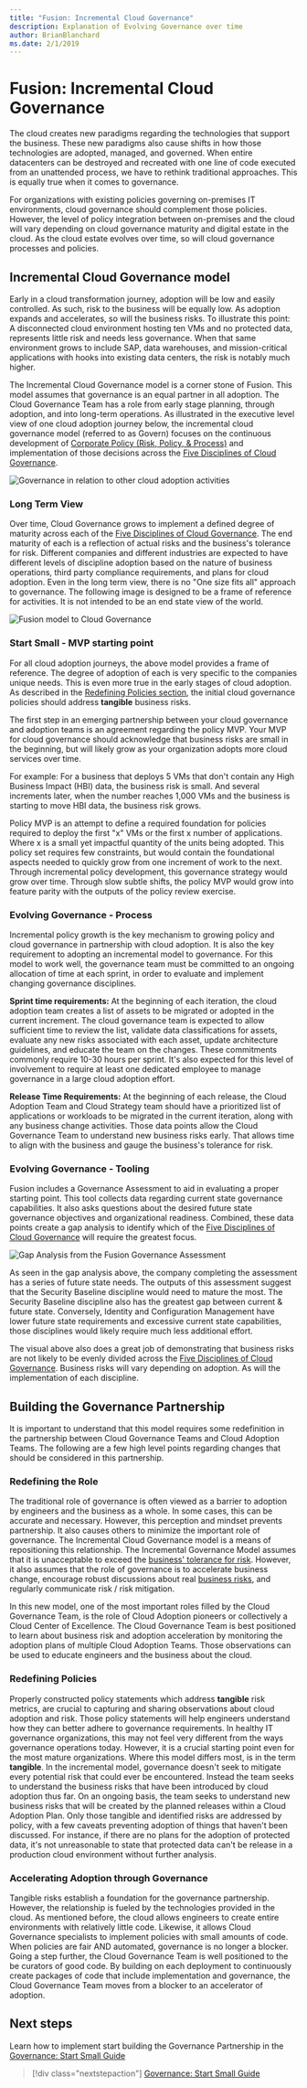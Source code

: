```yaml
---
title: "Fusion: Incremental Cloud Governance"
description: Explanation of Evolving Governance over time
author: BrianBlanchard
ms.date: 2/1/2019
---
```


# Fusion: Incremental Cloud Governance

The cloud creates new paradigms regarding the technologies that support the business. These new paradigms also cause shifts in how those technologies are adopted, managed, and governed. When entire datacenters can be destroyed and recreated with one line of code executed from an unattended process, we have to rethink traditional approaches. This is equally true when it comes to governance.

For organizations with existing policies governing on-premises IT environments, cloud governance should complement those policies. However, the level of policy integration between on-premises and the cloud will vary depending on cloud governance maturity and digital estate in the cloud. As the cloud estate evolves over time, so will cloud governance processes and policies.

## Incremental Cloud Governance model

Early in a cloud transformation journey, adoption will be low and easily controlled. As such, risk to the business will be equally low. As adoption expands and accelerates, so will the business risks. To illustrate this point: A disconnected cloud environment hosting ten VMs and no protected data, represents little risk and needs less governance. When that same environment grows to include SAP, data warehouses, and mission-critical applications with hooks into existing data centers, the risk is notably much higher.

The Incremental Cloud Governance model is a corner stone of Fusion. This model assumes that governance is an equal partner in all adoption. The Cloud Governance Team has a role from early stage planning, through adoption, and into long-term operations. As illustrated in the executive level view of one cloud adoption journey below, the incremental cloud governance model (referred to as Govern) focuses on the continuous development of [Corporate Policy (Risk, Policy, & Process)](./policy-compliance/overview.md) and implementation of those decisions across the [Five Disciplines of Cloud Governance](./governance-disciplines.md).

![Governance in relation to other cloud adoption activities](../_images/operational-transformation-executive-view.png)

### Long Term View

Over time, Cloud Governance grows to implement a defined degree of maturity across each of the [Five Disciplines of Cloud Governance](./governance-disciplines.md). The end maturity of each is a reflection of actual risks and the business's tolerance for risk. Different companies and different industries are expected to have different levels of discipline adoption based on the nature of business operations, third party compliance requirements, and plans for cloud adoption. Even in the long term view, there is no "One size fits all" approach to governance. The following image is designed to be a frame of reference for activities. It is not intended to be an end state view of the world.

![Fusion model to Cloud Governance](../_images/operational-transformation-govern-highres.png)

### Start Small - MVP starting point

For all cloud adoption journeys, the above model provides a frame of reference. The degree of adoption of each is very specific to the companies unique needs. This is even more true in the early stages of cloud adoption. As described in the [Redefining Policies section](#redefining-policies), the initial cloud governance policies should address **tangible** business risks.

The first step in an emerging partnership between your cloud governance and adoption teams is an agreement regarding the policy MVP. Your MVP for cloud governance should acknowledge that business risks are small in the beginning, but will likely grow as your organization adopts more cloud services over time.

For example: For a business that deploys 5 VMs that don't contain any High Business Impact (HBI) data, the business risk is small. And several increments later, when the number reaches 1,000 VMs and the business is starting to move HBI data, the business risk grows.

Policy MVP is an attempt to define a required foundation for policies required to deploy the first "x" VMs or the first x number of applications. Where x is a small yet impactful quantity of the units being adopted. This policy set requires few constraints, but would contain the foundational aspects needed to quickly grow from one increment of work to the next. Through incremental policy development, this governance strategy would grow over time. Through slow subtle shifts, the policy MVP would grow into feature parity with the outputs of the policy review exercise.

### Evolving Governance - Process

Incremental policy growth is the key mechanism to growing policy and cloud governance in partnership with cloud adoption. It is also the key requirement to adopting an incremental model to governance. For this model to work well, the governance team must be committed to an ongoing allocation of time at each sprint, in order to evaluate and implement changing governance disciplines.

**Sprint time requirements:** At the beginning of each iteration, the cloud adoption team creates a list of assets to be migrated or adopted in the current increment. The cloud governance team is expected to allow sufficient time to review the list, validate data classifications for assets, evaluate any new risks associated with each asset, update architecture guidelines, and educate the team on the changes. These commitments commonly require 10-30 hours per sprint. It's also expected for this level of involvement to require at least one dedicated employee to manage governance in a large cloud adoption effort.

**Release Time Requirements:** At the beginning of each release, the Cloud Adoption Team and Cloud Strategy team should have a prioritized list of applications or workloads to be migrated in the current iteration, along with any business change activities. Those data points allow the Cloud Governance Team to understand new business risks early. That allows time to align with the business and gauge the business's tolerance for risk.

### Evolving Governance - Tooling

Fusion includes a Governance Assessment to aid in evaluating a proper starting point. This tool collects data regarding current state governance capabilities. It also asks questions about the desired future state governance objectives and organizational readiness. Combined, these data points create a gap analysis to identify which of the [Five Disciplines of Cloud Governance](./governance-disciplines.md) will require the greatest focus.

![Gap Analysis from the Fusion Governance Assessment](../_images/governance/assessment-gap-analysis.png)

As seen in the gap analysis above, the company completing the assessment has a series of future state needs. The outputs of this assessment suggest that the Security Baseline discipline would need to mature the most. The Security Baseline discipline also has the greatest gap between current & future state. Conversely, Identity and Configuration Management have lower future state requirements and excessive current state capabilities, those disciplines would likely require much less additional effort.

The visual above also does a great job of demonstrating that business risks are not likely to be evenly divided across the [Five Disciplines of Cloud Governance](./governance-disciplines.md). Business risks will vary depending on adoption. As will the implementation of each discipline.

## Building the Governance Partnership

It is important to understand that this model requires some redefinition in the partnership between Cloud Governance Teams and Cloud Adoption Teams. The following are a few high level points regarding changes that should be considered in this partnership.

### Redefining the Role

The traditional role of governance is often viewed as a barrier to adoption by engineers and the business as a whole. In some cases, this can be accurate and necessary. However, this perception and mindset prevents partnership. It also causes others to minimize the important role of governance. The Incremental Cloud Governance model is a means of repositioning this relationship. The Incremental Governance Model assumes that it is unacceptable to exceed the [business' tolerance for risk](./policy-compliance/risk-tolerance.md). However, it also assumes that the role of governance is to accelerate business change, encourage robust discussions about real [business risks](./policy-compliance/understanding-business-risk.md), and regularly communicate risk / risk mitigation.

In this new model, one of the most important roles filled by the Cloud Governance Team, is the role of Cloud Adoption pioneers or collectively a Cloud Center of Excellence. The Cloud Governance Team is best positioned to learn about business risk and adoption acceleration by monitoring the adoption plans of multiple Cloud Adoption Teams. Those observations can be used to educate engineers and the business about the cloud.

### Redefining Policies

Properly constructed policy statements which address **tangible** risk metrics, are crucial to capturing and sharing observations about cloud adoption and risk. Those policy statements will help engineers understand how they can better adhere to governance requirements. In healthy IT governance organizations, this may not feel very different from the ways governance operations today. However, it is a crucial starting point even for the most mature organizations. Where this model differs most, is in the term **tangible**. In the incremental model, governance doesn't seek to mitigate every potential risk that could ever be encountered. Instead the team seeks to understand the business risks that have been introduced by cloud adoption thus far. On an ongoing basis, the team seeks to understand new business risks that will be created by the planned releases within a Cloud Adoption Plan. Only those tangible and identified risks are addressed by policy, with a few caveats preventing adoption of things that haven't been discussed. For instance, if there are no plans for the adoption of protected data, it's not unreasonable to state that protected data can't be release in a production cloud environment without further analysis.

### Accelerating Adoption through Governance

Tangible risks establish a foundation for the governance partnership. However, the relationship is fueled by the technologies provided in the cloud. As mentioned before, the cloud allows engineers to create entire environments with relatively little code. Likewise, it allows Cloud Governance specialists to implement policies with small amounts of code. When policies are fair AND automated, governance is no longer a blocker. Going a step further, the Cloud Governance Team is well positioned to the be curators of good code. By building on each deployment to continuously create packages of code that include implementation and governance, the Cloud Governance Team moves from a blocker to an accelerator of adoption.

## Next steps

Learn how to implement start building the Governance Partnership in the [Governance: Start Small Guide](./start-small.md)
> [!div class="nextstepaction"]
> [Governance: Start Small Guide](./start-small.md)
